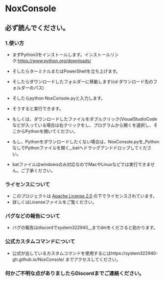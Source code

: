 # NoxConsole
## 必ず読んでください。
### 1.使い方
- まずPython3をインストールします。インストールリンク:https://www.python.org/downloads/
- そしたらターミナルまたはPowerShellを立ち上げます。
- そしたらダウンロードしたフォルダーに移動します(cd ダウンロード先のフォルダーのパス)
- そしたらpython NoxConsole.pyと入力します。
- そうすると実行できます。
- もしくは、ダウンロードしたファイルをダブルクリック(VisualStudioCodeなどが入っている場合は右クリックをし、プログラムから開くを選択し、そこからPythonを開いてください。

- もし、Pythonをダウンロードしたくない場合は、NoxConsole.pyを_PythonなしでPythonファイルを開く_.batへドラッグアンドドロップしてください。
- batファイルはwindowsのみ対応なのでMacやLinuxなどでは実行できません。ご了承ください。
### ライセンスについて
- このプロジェクトは [Apache License 2.0](https://www.apache.org/licenses/LICENSE-2.0) の下でライセンスされています。
- 詳しくはLicenseファイルをご覧ください。
### バグなどの報告について
- バグの報告はdiscordでsystem322940__までdmをくださると助かります。
### 公式カスタムコマンドについて
- 公式が出しているカスタムコマンドを使用するにはhttps://system322940-gh.github.io/NoxConsole/ までアクセスしてください。
### 何かご不明な点がありましたらDiscordまでご連絡ください。
